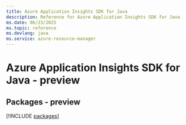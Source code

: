 ```yaml
---
title: Azure Application Insights SDK for Java
description: Reference for Azure Application Insights SDK for Java
ms.date: 06/23/2025
ms.topic: reference
ms.devlang: java
ms.service: azure-resource-manager
---
```

# Azure Application Insights SDK for Java - preview
## Packages - preview
[!INCLUDE [packages](application-insights-index.md)]